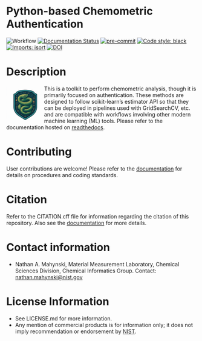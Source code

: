 Python-based Chemometric Authentication
=======================================

![Workflow](https://github.com/mahynski/pychemauth/actions/workflows/python-app.yml/badge.svg?branch=main)
[![Documentation Status](https://readthedocs.org/projects/pychemauth/badge/?version=latest)](https://pychemauth.readthedocs.io/en/latest/?badge=latest)
[![pre-commit](https://img.shields.io/badge/pre--commit-enabled-brightgreen?logo=pre-commit&logoColor=white)](https://github.com/pre-commit/pre-commit)
[![Code style: black](https://img.shields.io/badge/code%20style-black-000000.svg)](https://github.com/psf/black)
[![Imports: isort](https://img.shields.io/badge/%20imports-isort-%231674b1?style=flat&labelColor=ef8336)](https://pycqa.github.io/isort/)
[![DOI](https://zenodo.org/badge/331207062.svg)](https://zenodo.org/badge/latestdoi/331207062)

<!--[![DOI](https://zenodo.org/badge/{github_id}.svg)](https://zenodo.org/badge/latestdoi/{github_id})-->
<!--[![codecov](https://codecov.io/gh/mahynski/pychemauth/branch/main/graph/badge.svg?token=YSLBQ33C7F)](https://codecov.io/gh/mahynski/pychemauth)-->

# Description
<img src="docs/_static/logo.png" height=100 align="left" />
This is a toolkit to perform chemometric analysis, though it is primarily focused on authentication. These methods are designed to follow scikit-learn’s estimator API so that they can be deployed in pipelines used with GridSearchCV, etc. and are compatible with workflows involving other modern machine learning (ML) tools. Please refer to the documentation hosted on <a href="https://pychemauth.readthedocs.io/en/latest/index.html">readthedocs</a>.
<br/>

# Contributing
User contributions are welcome!  Please refer to the [documentation](https://pychemauth.readthedocs.io/en/latest/contributing.html) for details on procedures and coding standards.

# Citation
Refer to the CITATION.cff file for information regarding the citation of this repository.  Also see the [documentation](https://pychemauth.readthedocs.io/en/latest/citation.html) for more details.

# Contact information
* Nathan A. Mahynski, Material Measurement Laboratory, Chemical Sciences Division, Chemical Informatics Group. Contact: nathan.mahynski@nist.gov

# License Information
* See LICENSE.md for more information.
* Any mention of commercial products is for information only; it does not imply recommendation or endorsement by [NIST](https://www.nist.gov/).
